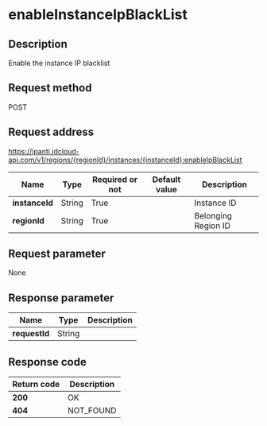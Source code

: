 # enableInstanceIpBlackList


## Description
Enable the instance IP blacklist

## Request method
POST

## Request address
https://ipanti.jdcloud-api.com/v1/regions/{regionId}/instances/{instanceId}:enableIpBlackList

|Name|Type|Required or not|Default value|Description|
|---|---|---|---|---|
|**instanceId**|String|True| |Instance ID|
|**regionId**|String|True| |Belonging Region ID|

## Request parameter
None


## Response parameter
|Name|Type|Description|
|---|---|---|
|**requestId**|String| |



## Response code
|Return code|Description|
|---|---|
|**200**|OK|
|**404**|NOT_FOUND|
